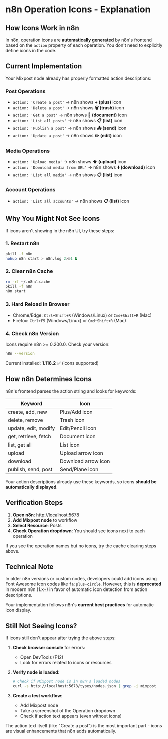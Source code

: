 # n8n Operation Icons - Explanation

## How Icons Work in n8n

In n8n, operation icons are **automatically generated** by n8n's frontend based on the `action` property of each operation. You don't need to explicitly define icons in the code.

## Current Implementation

Your Mixpost node already has properly formatted action descriptions:

### Post Operations
- `action: 'Create a post'` → n8n shows **+ (plus)** icon
- `action: 'Delete a post'` → n8n shows **🗑 (trash)** icon
- `action: 'Get a post'` → n8n shows **📄 (document)** icon
- `action: 'List all posts'` → n8n shows **📋 (list)** icon
- `action: 'Publish a post'` → n8n shows **📤 (send)** icon
- `action: 'Update a post'` → n8n shows **✏️ (edit)** icon

### Media Operations
- `action: 'Upload media'` → n8n shows **⬆️ (upload)** icon
- `action: 'Download media from URL'` → n8n shows **⬇️ (download)** icon
- `action: 'List all media'` → n8n shows **📋 (list)** icon

### Account Operations
- `action: 'List all accounts'` → n8n shows **📋 (list)** icon

## Why You Might Not See Icons

If icons aren't showing in the n8n UI, try these steps:

### 1. Restart n8n
```bash
pkill -f n8n
nohup n8n start > n8n.log 2>&1 &
```

### 2. Clear n8n Cache
```bash
rm -rf ~/.n8n/.cache
pkill -f n8n
n8n start
```

### 3. Hard Reload in Browser
- Chrome/Edge: `Ctrl+Shift+R` (Windows/Linux) or `Cmd+Shift+R` (Mac)
- Firefox: `Ctrl+F5` (Windows/Linux) or `Cmd+Shift+R` (Mac)

### 4. Check n8n Version
Icons require n8n >= 0.200.0. Check your version:
```bash
n8n --version
```

Current installed: **1.116.2** ✅ (icons supported)

## How n8n Determines Icons

n8n's frontend parses the action string and looks for keywords:

| Keyword | Icon |
|---------|------|
| create, add, new | Plus/Add icon |
| delete, remove | Trash icon |
| update, edit, modify | Edit/Pencil icon |
| get, retrieve, fetch | Document icon |
| list, get all | List icon |
| upload | Upload arrow icon |
| download | Download arrow icon |
| publish, send, post | Send/Plane icon |

Your action descriptions already use these keywords, so icons **should be automatically displayed**.

## Verification Steps

1. **Open n8n**: http://localhost:5678
2. **Add Mixpost node** to workflow
3. **Select Resource**: Posts
4. **Check Operation dropdown**: You should see icons next to each operation

If you see the operation names but no icons, try the cache clearing steps above.

## Technical Note

In older n8n versions or custom nodes, developers could add icons using Font Awesome icon codes like `fa:plus-circle`. However, this is **deprecated** in modern n8n (1.x+) in favor of automatic icon detection from action descriptions.

Your implementation follows n8n's **current best practices** for automatic icon display.

## Still Not Seeing Icons?

If icons still don't appear after trying the above steps:

1. **Check browser console** for errors:
   - Open DevTools (F12)
   - Look for errors related to icons or resources

2. **Verify node is loaded**:
   ```bash
   # Check if Mixpost node is in n8n's loaded nodes
   curl -s http://localhost:5678/types/nodes.json | grep -i mixpost
   ```

3. **Create a test workflow**:
   - Add Mixpost node
   - Take a screenshot of the Operation dropdown
   - Check if action text appears (even without icons)

The action text itself (like "Create a post") is the most important part - icons are visual enhancements that n8n adds automatically.
